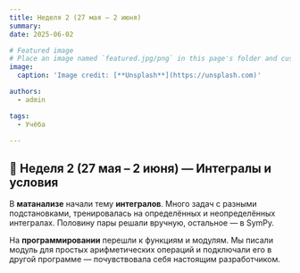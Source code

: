 ```yaml
---
title: Неделя 2 (27 мая – 2 июня)
summary: 
date: 2025-06-02

# Featured image
# Place an image named `featured.jpg/png` in this page's folder and customize its options here.
image:
  caption: 'Image credit: [**Unsplash**](https://unsplash.com)'

authors:
  - admin

tags:
  - Учёба

---
```


## 📅 Неделя 2 (27 мая – 2 июня) — Интегралы и условия

В **матанализе** начали тему **интегралов**. Много задач с разными подстановками, тренировалась на определённых и неопределённых интегралах. Половину пары решали вручную, остальное — в SymPy.  

На **программировании** перешли к функциям и модулям. Мы писали модуль для простых арифметических операций и подключали его в другой программе — почувствовала себя настоящим разработчиком.


